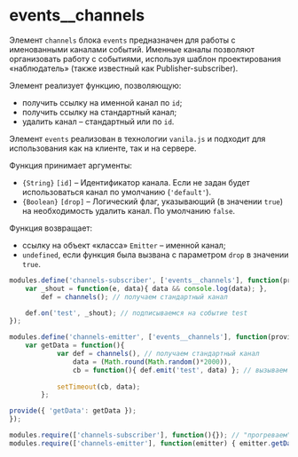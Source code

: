 # events__channels

Элемент `channels` блока `events` предназначен для работы с именованными каналами событий. Именные каналы позволяют организовать работу с событиями, используя шаблон проектирования «наблюдатель» (также известный как Publisher-subscriber).

Элемент реализует функцию, позволяющую:

* получить ссылку на именной канал по `id`;
* получить ссылку на стандартный канал;
* удалить канал – стандартный или по `id`.

Элемент `events` реализован в технологии `vanila.js` и подходит для использования как на клиенте, так и на сервере.

Функция принимает аргументы:

* `{String}` `[id]` – Идентификатор канала. Если не задан будет использоваться канал по умолчанию (`'default'`).
* `{Boolean}` `[drop]` – Логический флаг, указывающий (в значении `true`) на необходимость удалить канал. По умолчанию `false`.

Функция возвращает:

* ссылку на объект «класса» `Emitter` – именной канал;
* `undefined`, если функция была вызвана с параметром `drop` в значении `true`.

```js
modules.define('channels-subscriber', ['events__channels'], function(provide, channels) {
    var _shout = function(e, data){ data && console.log(data); },
        def = channels(); // получаем стандартный канал

    def.on('test', _shout); // подписываемся на событие test
});

modules.define('channels-emitter', ['events__channels'], function(provide, channels) {    
    var getData = function(){
            var def = channels(), // получаем стандартный канал
                data = (Math.round(Math.random()*2000)), 
                cb = function(){ def.emit('test', data) }; // вызываем событие test
            
            setTimeout(cb, data);
        };

provide({ 'getData': getData });
});

modules.require(['channels-subscriber'], function(){}); // "прогреваем" channels-subscriber
modules.require(['channels-emitter'], function(emitter) { emitter.getData() }); // значение data
```
